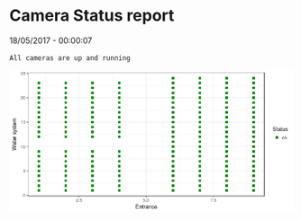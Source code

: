 Camera Status report
================
18/05/2017 - 00:00:07

    All cameras are up and running

![](camreport_files/figure-markdown_github/unnamed-chunk-2-1.png)
